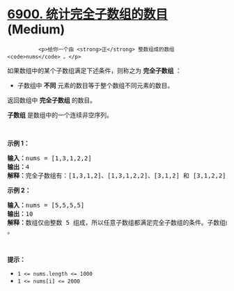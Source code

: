 # [6900. 统计完全子数组的数目][link] (Medium)

[link]: https://leetcode.cn/contest/weekly-contest-356/problems/count-complete-subarrays-in-an-array/


              <p>给你一个由 <strong>正</strong> 整数组成的数组 <code>nums</code> 。</p>

<p>如果数组中的某个子数组满足下述条件，则称之为 <strong>完全子数组</strong> ：</p>

<ul>
    <li>子数组中 <strong>不同</strong> 元素的数目等于整个数组不同元素的数目。</li>
</ul>

<p>返回数组中 <strong>完全子数组</strong> 的数目。</p>

<p><strong>子数组</strong> 是数组中的一个连续非空序列。</p>

<p> </p>

<p><strong>示例 1：</strong></p>

<pre><strong>输入：</strong>nums = [1,3,1,2,2]
<strong>输出：</strong>4
<strong>解释：</strong>完全子数组有：[1,3,1,2]、[1,3,1,2,2]、[3,1,2] 和 [3,1,2,2] 。
</pre>

<p><strong>示例 2：</strong></p>

<pre><strong>输入：</strong>nums = [5,5,5,5]
<strong>输出：</strong>10
<strong>解释：</strong>数组仅由整数 5 组成，所以任意子数组都满足完全子数组的条件。子数组的总数为 10 
。
</pre>

<p> </p>

<p><strong>提示：</strong></p>

<ul>
    <li><code>1 &lt;= nums.length &lt;= 1000</code></li>
    <li><code>1 &lt;= nums[i] &lt;= 2000</code></li>
</ul>

            
